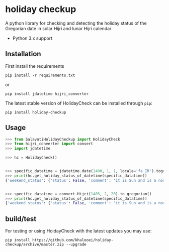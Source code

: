 # holiday checkup 
A python library for checking and detecting the holiday status of the Gregorian date in solar Hijri and lunar Hijri calendar

+ Python 3.x support



## Installation
First install the requirements 
    
    pip install -r requirements.txt

or

    pip install jdatetime hijri_converter


The latest stable version of HolidayCheck can be installed through `pip`:

	pip install holiday-checkup



## Usage

```python
>>> from SalavatiHolidayCheckup import HolidayCheck
>>> from hijri_converter import convert
>>> import jdatetime

>>> hc = HolidayCheck()


>>> specific_datatime = jdatetime.date(1400, 1, 1, locale='fa_IR').togregorian()
>>> print(hc.get_holiday_status_of_datetime(specific_datatime))
{'weekend_status': {'status': False, 'comment': 'it is Sun and is a normal day in iran'}, 'official_iran_holiday_status': {'status': True, 'comment': "it is norooz and is in the iran's official holiday list"}, 'official_islam_holiday_status': {'status': False, 'comment': "it is eid ghadir and is in the islam's official holiday list"}}


>>> specific_datatime = convert.Hijri(1403, 2, 20).to_gregorian()
>>> print(hc.get_holiday_status_of_datetime(specific_datatime))
{'weekend_status': {'status': False, 'comment': 'it is Sun and is a normal day in iran'}, 'official_iran_holiday_status': {'status': False, 'comment': "it is melli shodan naft and is in the iran's official holiday list"}, 'official_islam_holiday_status': {'status': True, 'comment': "it is birth of imam zaman  and is in the islam's official holiday list"}}
```


## build/test 
For testing or using HoidayCheck with the latest updates you may use:

	pip install https://github.com/khalooei/holiday-checkup/archive/master.zip --upgrade


